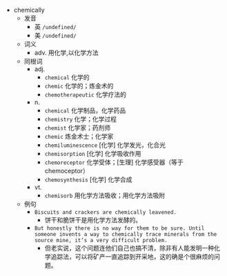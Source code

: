 - chemically
  - 发音
    - 英 `/undefined/`
    - 美 `/undefined/`
  - 词义
    - adv. 用化学,以化学方法
  - 同根词
    - adj.
      - `chemical` 化学的
      - `chemic` 化学的；炼金术的
      - `chemotherapeutic` 化学疗法的
    - n.
      - `chemical` 化学制品，化学药品
      - `chemistry` 化学；化学过程
      - `chemist` 化学家；药剂师
      - `chemic` 炼金术士；化学家
      - `chemiluminescence` [化学] 化学发光，化合光
      - `chemisorption` [化学] 化学吸收作用
      - `chemoreceptor` 化学受体；[生理] 化学感受器（等于chemoceptor）
      - `chemosynthesis` [化学] 化学合成
    - vt.
      - `chemisorb` 用化学方法吸收；用化学方法吸附
  - 例句
    - `Biscuits and crackers are chemically leavened.`
      - 饼干和脆饼干是用化学方法发酵的。
    - `But honestly there is no way for them to be sure. Until someone invents a way to chemically trace minerals from the source mine, it’s a very difficult problem.`
      - 但老实说，这个问题连他们自己也搞不清，除非有人能发明一种化学追踪法，可以将矿产一直追踪到开采地，这的确是个很麻烦的问题。

